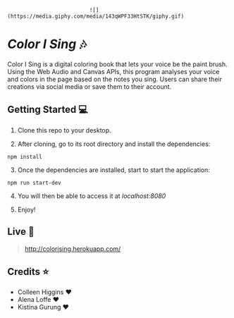                               ![](https://media.giphy.com/media/143qWPF33HtSTK/giphy.gif)


# _Color I Sing_ :notes:

Color I Sing is a digital coloring book that lets your voice be the paint brush. Using the Web Audio and Canvas APIs, this program analyses your voice and colors in the page based on the notes you sing. Users can share their creations via social media or save them to their account.

## Getting Started :computer:

1.  Clone this repo to your desktop.

2.  After cloning, go to its root directory and install the dependencies:

```
npm install
```

3.  Once the dependencies are installed, start to start the application:

```
npm run start-dev
```

4.  You will then be able to access it at _localhost:8080_

5.  Enjoy!

## Live :link:

> http://colorising.herokuapp.com/

## Credits :star:

* Colleen Higgins :heart:
* Alena Loffe :heart:
* Kistina Gurung :heart:

```

```
